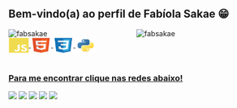 ## Bem-vindo(a) ao perfil de Fabíola Sakae 😁

 <div>
   <a href="https://github.com/fabsakae">
   <img width="50%" align="right" src="https://github-readme-stats.vercel.app/api?username=fabsakae&show_icons=true&theme=highcontrast&locale=en" alt="fabsakae" />  
   <img width="50%" align="left" src="https://github-readme-stats.vercel.app/api/top-langs?username=fabsakae&show_icons=true&theme=dark&locale=en&layout=compact" alt="fabsakae"/>
    
 </div>
    
<div style="display: inline_block"><br>
  <img align="center" alt="Js" height="30" width="40" src="https://raw.githubusercontent.com/devicons/devicon/master/icons/javascript/javascript-plain.svg">
  <img align="center" alt="HTML" height="30" width="40" src="https://raw.githubusercontent.com/devicons/devicon/master/icons/html5/html5-original.svg">
  <img align="center" alt="CSS" height="30" width="40" src="https://raw.githubusercontent.com/devicons/devicon/master/icons/css3/css3-original.svg">
  <img align="center" alt="PYTHON" height="30" width="40" src="https://raw.githubusercontent.com/devicons/devicon/master/icons/python/python-original.svg">
          
            
</div>
 
<br>
 
### Para me encontrar clique nas redes abaixo!
 
<div> 
  <a href="https://www.youtube.com/@Fabsakae" target="_blank"><img src="https://img.shields.io/badge/YouTube-FF0000?style=for-the-badge&logo=youtube&logoColor=white" target="_blank"></a>
  <a href="https://instagram.com/fabsakaes" target="_blank"><img src="https://img.shields.io/badge/-Instagram-%23E4405F?style=for-the-badge&logo=instagram&logoColor=white" target="_blank"></a>
 <a href="https://discord.gg/RxJ8eHhx" target="_blank"><img src="https://img.shields.io/badge/Discord-7289DA?style=for-the-badge&logo=discord&logoColor=white" target="_blank"></a> 
  <a href = "mailto:fabiola.sakae@gmail.com"><img src="https://img.shields.io/badge/-Gmail-%23333?style=for-the-badge&logo=gmail&logoColor=white" target="_blank"></a>
  <a href="https://www.linkedin.com/in/fabíola-sakae-40242841" target="_blank"><img src="https://img.shields.io/badge/-LinkedIn-%230077B5?style=for-the-badge&logo=linkedin&logoColor=white" target="_blank"></a>
</div>
